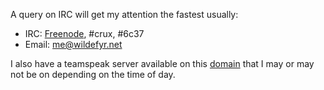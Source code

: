 A query on IRC will get my attention the fastest usually:


* IRC: [Freenode](http://webchat.freenode.net), #crux, #6c37
* Email: [me@wildefyr.net](mailto:me@wildefyr.com)


I also have a teamspeak server available on this
[domain](ts3server://wildefyr.net) that I may or may not be on depending on
the time of day.
